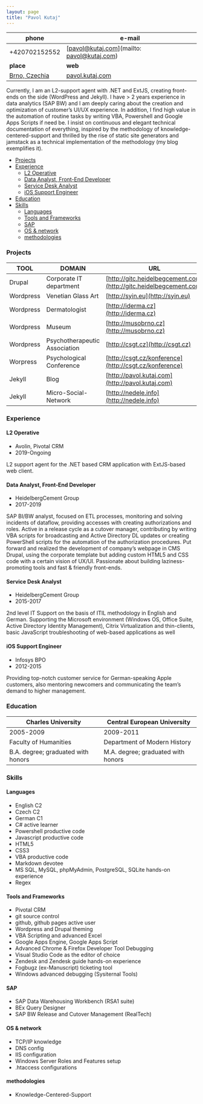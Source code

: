 ```yaml
---
layout: page
title: "Pavol Kutaj"
---               
```


phone                                               | e-mail
----------------------------------------------------|-------------------------------------------
+420702152552                                       | [pavol@kutaj.com](mailto: pavol@kutaj.com)
**place**                                           | **web**
[Brno, Czechia](https://en.wikipedia.org/wiki/Brno) | [pavol.kutaj.com](http://pavol.kutaj.com)


Currently, I am an L2-support agent with .NET and ExtJS, creating front-ends on the side (WordPress and Jekyll). I have > 2 years experience in data analytics (SAP BW) and I am deeply caring about the creation and optimization of customer’s UI/UX experience.  In addition, I find high value in the automation of routine tasks by writing VBA, Powershell and Google Apps Scripts if need be. I insist on continuous and elegant technical documentation of everything, inspired by the methodology of knowledge-centered-support and thrilled by the rise of static site generators and jamstack as a technical implementation of the methodology (my blog exemplifies it).


<!-- TOC -->

- [Projects](#projects)
- [Experience](#experience)
    - [L2 Operative](#l2-operative)
    - [Data Analyst, Front-End Developer](#data-analyst-front-end-developer)
    - [Service Desk Analyst](#service-desk-analyst)
    - [iOS Support Engineer](#ios-support-engineer)
- [Education](#education)
- [Skills](#skills)
    - [Languages](#languages)
    - [Tools and Frameworks](#tools-and-frameworks)
    - [SAP](#sap)
    - [OS & network](#os--network)
    - [methodologies](#methodologies)

<!-- /TOC -->




### Projects

TOOL      | DOMAIN                        | URL
----------|-------------------------------|-------------------------------------------------------------------
Drupal    | Corporate IT department       | [http://gitc.heidelbegcement.com](http://gitc.heidelbegcement.com)
Wordpress | Venetian Glass Art            | [http://syin.eu](http://syin.eu)
Wordpress | Dermatologist                 | [http://iderma.cz](http://iderma.cz)
Wordpress | Museum                        | [http://musobrno.cz](http://musobrno.cz)
Wordpress | Psychotherapeutic Association | [http://csgt.cz](http://csgt.cz)
Worpress  | Psychological Conference      | [http://csgt.cz/konference](http://csgt.cz/konference)
Jekyll    | Blog                          | [http://pavol.kutaj.com](http://pavol.kutaj.com)
Jekyll    | Micro-Social-Network          | [http://nedele.info](http://nedele.info)




### Experience

#### L2 Operative
* Avolin, Pivotal CRM
* 2019-Ongoing

L2 support agent for the .NET based CRM application with ExtJS-based web client. 

#### Data Analyst, Front-End Developer 
* HeidelbergCement Group
* 2017-2019


SAP BI/BW analyst, focused on ETL processes, monitoring and solving incidents of dataflow, providing accesses with creating authorizations and roles. Active in a release cycle as a cutover manager, contributing by writing VBA scripts for broadcasting and Active Directory DL updates or creating PowerShell scripts for the automation of the authorization procedures. Put forward and realized the development of company’s webpage in CMS Drupal, using the corporate template but adding custom HTML5 and CSS code with a certain vision of UX/UI. Passionate about building laziness-promoting tools and fast & friendly front-ends.


#### Service Desk Analyst 
* HeidelbergCement Group 
* 2015-2017


2nd level IT Support on the basis of ITIL methodology in English and German. Supporting the Microsoft environment (Windows OS, Office Suite, Active Directory Identity Management), Citrix Virtualization and thin-clients, basic JavaScript troubleshooting of web-based applications as well 

#### iOS Support Engineer 
* Infosys BPO
* 2012-2015


Providing top-notch customer service for German-speaking Apple customers, also mentoring newcomers and communicating the team’s demand to higher management.


### Education

Charles University                 | Central European University
-----------------------------------|-----------------------------------
2005-2009                          | 2009-2011
Faculty of Humanities              | Department of Modern History
B.A. degree; graduated with honors | M.A. degree; graduated with honors

### Skills
#### Languages
* English C2
* Czech C2
* German C1
* C# active learner
* Powershell productive code
* Javascript productive code
* HTML5
* CSS3
* VBA productive code
* Markdown devotee
* MS SQL, MySQL, phpMyAdmin, PostgreSQL, SQLite hands-on experience
* Regex

#### Tools and Frameworks
* Pivotal CRM
* git source control 
* github, github pages active user
* Wordpress and Drupal theming
* VBA Scripting and advanced Excel
* Google Apps Engine, Google Apps Script
* Advanced  Chrome & Firefox Developer Tool Debugging
* Visual Studio Code as the editor of choice
* Zendesk and Zendesk guide hands-on experience
* Fogbugz (ex-Manuscript) ticketing tool
* Windows advanced debugging (Sysiternal Tools)

#### SAP
* SAP Data Warehousing Workbench (RSA1 suite)
* BEx Query Designer
* SAP BW Release and Cutover Management (RealTech) 

#### OS & network
* TCP/IP knowledge
* DNS config 
* IIS configuration
* Windows Server Roles and Features setup
* .htaccess configurations

#### methodologies
* Knowledge-Centered-Support